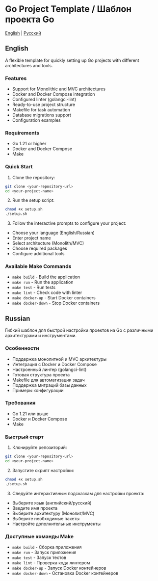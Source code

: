 # Go Project Template / Шаблон проекта Go

[English](#english) | [Русский](#russian)

## English

A flexible template for quickly setting up Go projects with different architectures and tools.

### Features

- Support for Monolithic and MVC architectures
- Docker and Docker Compose integration
- Configured linter (golangci-lint)
- Ready-to-use project structure
- Makefile for task automation
- Database migrations support
- Configuration examples

### Requirements

- Go 1.21 or higher
- Docker and Docker Compose
- Make

### Quick Start

1. Clone the repository:
```bash
git clone <your-repository-url>
cd <your-project-name>
```

2. Run the setup script:
```bash
chmod +x setup.sh
./setup.sh
```

3. Follow the interactive prompts to configure your project:
- Choose your language (English/Russian)
- Enter project name
- Select architecture (Monolith/MVC)
- Choose required packages
- Configure additional tools

### Available Make Commands

- `make build` - Build the application
- `make run` - Run the application
- `make test` - Run tests
- `make lint` - Check code with linter
- `make docker-up` - Start Docker containers
- `make docker-down` - Stop Docker containers

## Russian

Гибкий шаблон для быстрой настройки проектов на Go с различными архитектурами и инструментами.

### Особенности

- Поддержка монолитной и MVC архитектуры
- Интеграция с Docker и Docker Compose
- Настроенный линтер (golangci-lint)
- Готовая структура проекта
- Makefile для автоматизации задач
- Поддержка миграций базы данных
- Примеры конфигурации

### Требования

- Go 1.21 или выше
- Docker и Docker Compose
- Make

### Быстрый старт

1. Клонируйте репозиторий:
```bash
git clone <your-repository-url>
cd <your-project-name>
```

2. Запустите скрипт настройки:
```bash
chmod +x setup.sh
./setup.sh
```

3. Следуйте интерактивным подсказкам для настройки проекта:
- Выберите язык (английский/русский)
- Введите имя проекта
- Выберите архитектуру (Монолит/MVC)
- Выберите необходимые пакеты
- Настройте дополнительные инструменты

### Доступные команды Make

- `make build` - Сборка приложения
- `make run` - Запуск приложения
- `make test` - Запуск тестов
- `make lint` - Проверка кода линтером
- `make docker-up` - Запуск Docker контейнеров
- `make docker-down` - Остановка Docker контейнеров
